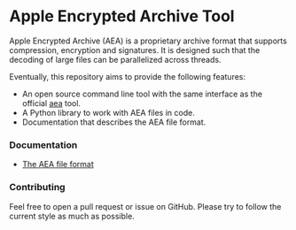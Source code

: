 # Apple Encrypted Archive Tool
Apple Encrypted Archive (AEA) is a proprietary archive format that supports compression, encryption and signatures. It is designed such that the decoding of large files can be parallelized across threads.

Eventually, this repository aims to provide the following features:
* An open source command line tool with the same interface as the official [aea](https://manpagehub.com/aea) tool.
* A Python library to work with AEA files in code.
* Documentation that describes the AEA file format.

### Documentation
* [The AEA file format](https://github.com/kinnay/AEA/blob/main/FORMAT.md)

### Contributing
Feel free to open a pull request or issue on GitHub. Please try to follow the current style as much as possible.
